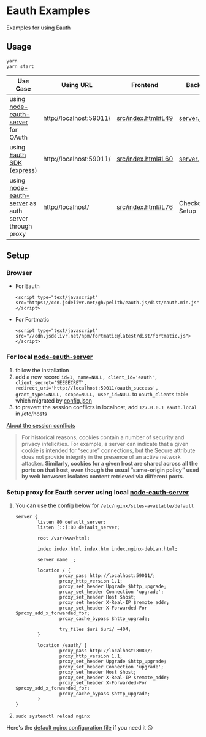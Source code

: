 # Eauth Examples

Examples for using Eauth

## Usage

```
yarn
yarn start
```


| Use Case | Using URL | Frontend | Backend |
| -------- | -------- | -------- | -------- |
| using [node-eauth-server](https://github.com/pelith/node-eauth-server) for OAuth     | http://localhost:59011/     | [src/index.html#L49](https://github.com/pelith/eauth-examples/blob/master/src/index.html#L49)     | [server.js#L18](https://github.com/pelith/eauth-examples/blob/master/server.js#L18)     |
| using [Eauth SDK (express)](https://github.com/pelith/express-eauth)     | http://localhost:59011/     | [src/index.html#L60](https://github.com/pelith/eauth-examples/blob/master/src/index.html#L60)     | [server.js#L90](https://github.com/pelith/eauth-examples/blob/master/server.js#L90)     |
| using [node-eauth-server](https://github.com/pelith/node-eauth-server) as auth server through proxy     | http://localhost/     | [src/index.html#L76](https://github.com/pelith/eauth-examples/blob/master/src/index.html#L76)     | Checkout Setup     |


## Setup

### Browser

- For Eauth

   ```
   <script type="text/javascript" src="https://cdn.jsdelivr.net/gh/pelith/eauth.js/dist/eauth.min.js"></script>
   ```

- For Fortmatic

   ```
   <script type="text/javascript" src="//cdn.jsdelivr.net/npm/fortmatic@latest/dist/fortmatic.js"></script>
   ```

### For local [node-eauth-server](https://github.com/pelith/node-eauth-server)

1. follow the installation
2. add a new record `id=1, name=NULL, client_id='eauth', client_secret='SEEEECRET', redirect_uri='http://localhost:59011/oauth_success', grant_types=NULL, scope=NULL, user_id=NULL` to `oauth_clients` table which migrated by [config.json](https://github.com/pelith/node-eauth-server/blob/master/config/config.json.example)
3. to prevent the session conflicts in localhost, add `127.0.0.1 eauth.local` in /etc/hosts

[About the session conflicts](https://stackoverflow.com/questions/1612177/are-http-cookies-port-specific)
> For historical reasons, cookies contain a number of security and privacy infelicities. For example, a server can indicate that a given cookie is intended for “secure” connections, but the Secure attribute does not provide integrity in the presence of an active network attacker. **Similarly, cookies for a given host are shared across all the ports on that host, even though the usual “same-origin policy” used by web browsers isolates content retrieved via different ports.**

### Setup proxy for Eauth server using local [node-eauth-server](https://github.com/pelith/node-eauth-server)

1. You can use the config below for `/etc/nginx/sites-available/default`

   ```
   server {
           listen 80 default_server;
           listen [::]:80 default_server;
   
           root /var/www/html;
   
           index index.html index.htm index.nginx-debian.html;
   
           server_name _;
   
           location / {
                   proxy_pass http://localhost:59011/;
                   proxy_http_version 1.1;
                   proxy_set_header Upgrade $http_upgrade;
                   proxy_set_header Connection 'upgrade';
                   proxy_set_header Host $host;
                   proxy_set_header X-Real-IP $remote_addr;
                   proxy_set_header X-Forwarded-For $proxy_add_x_forwarded_for;
                   proxy_cache_bypass $http_upgrade;
   
                   try_files $uri $uri/ =404;
           }
   
           location /eauth/ {
                   proxy_pass http://localhost:8080/;
                   proxy_http_version 1.1;
                   proxy_set_header Upgrade $http_upgrade;
                   proxy_set_header Connection 'upgrade';
                   proxy_set_header Host $host;
                   proxy_set_header X-Real-IP $remote_addr;
                   proxy_set_header X-Forwarded-For $proxy_add_x_forwarded_for;
                   proxy_cache_bypass $http_upgrade;
           }
   }

   ```

2. `sudo systemctl reload nginx`

Here's the [default nginx configuration file](https://gist.github.com/Gilg4mesh/b0e91dd6b25a2a6d46c40696742d3354) if you need it 😏

